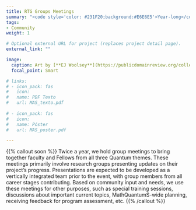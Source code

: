 ```yaml
---
title: RTG Groups Meetings
summary: "<code style='color: #231F20;background:#E6E6E5'>Year-long</code> <br> Informal meeting for all RTG community to share their progress and provide input."
tags:
- Community
weight: 1

# Optional external URL for project (replaces project detail page).
external_link: ""

image:
  caption: Art by [**EJ Woolsey**](https://publicdomainreview.org/collection/fancy-turning)
  focal_point: Smart

# links:
# - icon_pack: fas
#   icon:
#   name: PDF Texto
#   url: MAS_texto.pdf
  
# - icon_pack: fas
#   icon:
#   name: Póster
#   url: MAS_poster.pdf

---
```


{{% callout soon %}}
Twice a year, we hold group meetings to bring together faculty and Fellows from all three Quantum themes. These meetings primarily
involve research groups presenting updates on their project’s progress. Presentations are expected to be developed as a vertically integrated team prior to the event, with group members from all career stages contributing. Based on community input and needs, we use these meetings
for other purposes, such as special training sessions, discussions about important current topics, MathQuantumS-wide planning, receiving feedback for program assessment, etc.
{{% /callout %}}
